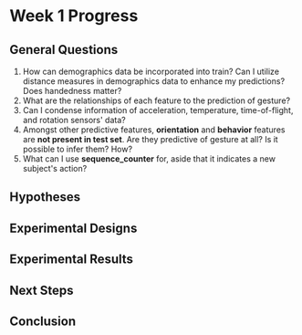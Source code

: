 # Week 1 Progress

## General Questions
1. How can demographics data be incorporated into train? Can I utilize distance measures in demographics data to enhance my predictions? Does handedness matter?
2. What are the relationships of each feature to the prediction of gesture?
3. Can I condense information of acceleration, temperature, time-of-flight, and rotation sensors' data? 
4. Amongst other predictive features, **orientation** and **behavior** features are **not present in test set**. Are they predictive of gesture at all? Is it possible to infer them? How?
5. What can I use **sequence_counter** for, aside that it indicates a new subject's action?

## Hypotheses

## Experimental Designs

## Experimental Results

## Next Steps

## Conclusion
